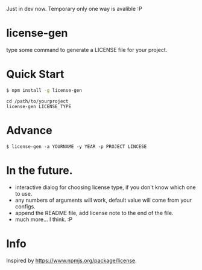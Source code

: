 Just in dev now. Temporary only one way is avalible :P


# license-gen

type some command to generate a LICENSE file for your project.


# Quick Start

```sh
$ npm install -g license-gen
```

```
cd /path/to/yourproject
license-gen LICENSE_TYPE
```

# Advance

```
$ license-gen -a YOURNAME -y YEAR -p PROJECT LINCESE
```

# In the future.

* interactive dialog for choosing license type, if you don't know which one to use.
* any numbers of arguments will work, default value will come from your configs.
* append the README file, add license note to the end of the file.
* much more... I think. :P


# Info
Inspired by https://www.npmjs.org/package/license.